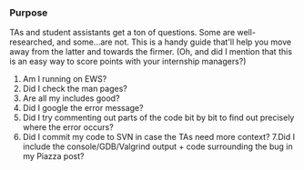 ### Purpose ###
TAs and student assistants get a ton of questions. Some are well-researched, and some...are not. This is a handy guide that'll help you move away from the latter and towards the firmer. (Oh, and did I mention that this is an easy way to score points with your internship managers?)

1. Am I running on EWS?
2. Did I check the man pages?
3. Are all my includes good?
4. Did I google the error message?
5. Did I try commenting out parts of the code bit by bit to find out precisely where the error occurs?
6. Did I commit my code to SVN in case the TAs need more context?
7.Did I include the console/GDB/Valgrind output + code surrounding the bug in my Piazza post?